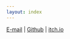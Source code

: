 ```yaml
---
layout: index
---
```


[E-mail](mailto:ahai-8@hotmail.com) | [Github](https://github.com/Ahai-8) | [itch.io](https://ahai-8.itch.io)